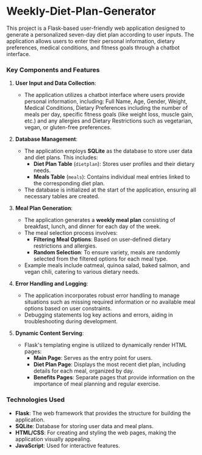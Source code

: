 # Weekly-Diet-Plan-Generator
This project is a Flask-based user-friendly web application designed to generate a personalized seven-day diet plan according to user inputs. The application allows users to enter their personal information, dietary preferences, medical conditions, and fitness goals through a chatbot interface. 

### Key Components and Features

1. **User Input and Data Collection**:
   - The application utilizes a chatbot interface where users provide personal information, including: Full Name, Age, Gender, Weight, Medical Conditions, Dietary Preferences including the number of meals per day, specific fitness goals (like weight loss, muscle gain, etc.) and any allergies and Dietary Restrictions such as vegetarian, vegan, or gluten-free preferences.

2. **Database Management**:
   - The application employs **SQLite** as the database to store user data and diet plans. This includes:
     - **Diet Plan Table** (`dietplan`): Stores user profiles and their dietary needs.
     - **Meals Table** (`meals`): Contains individual meal entries linked to the corresponding diet plan.
   - The database is initialized at the start of the application, ensuring all necessary tables are created.

3. **Meal Plan Generation**:
   - The application generates a **weekly meal plan** consisting of breakfast, lunch, and dinner for each day of the week. 
   - The meal selection process involves:
     - **Filtering Meal Options**: Based on user-defined dietary restrictions and allergies. 
     - **Random Selection**: To ensure variety, meals are randomly selected from the filtered options for each meal type.
   - Example meals include oatmeal, quinoa salad, baked salmon, and vegan chili, catering to various dietary needs.

4. **Error Handling and Logging**:
   - The application incorporates robust error handling to manage situations such as missing required information or no available meal options based on user constraints. 
   - Debugging statements log key actions and errors, aiding in troubleshooting during development.

5. **Dynamic Content Serving**:
   - Flask's templating engine is utilized to dynamically render HTML pages:
     - **Main Page**: Serves as the entry point for users.
     - **Diet Plan Page**: Displays the most recent diet plan, including details for each meal, organized by day.
     - **Benefits Pages**: Separate pages that provide information on the importance of meal planning and regular exercise.


### Technologies Used
- **Flask**: The web framework that provides the structure for building the application.
- **SQLite**: Database for storing user data and meal plans.
- **HTML/CSS**: For creating and styling the web pages, making the application visually appealing.
- **JavaScript**: Used for interactive features.
